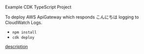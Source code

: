 Example CDK TypeScript Project

To deploy AWS ApiGateway which responds こんにちは logging to CloudWatch Logs.

* `npm install`
* `cdk deploy`

[description](https://figmentresearch.com/aws/apigateway-logging)
